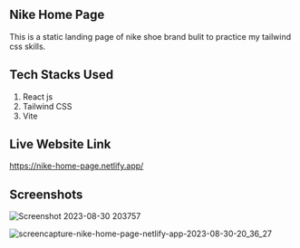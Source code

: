 ## Nike Home Page

This is a static landing page of nike shoe brand bulit to practice my tailwind css skills.

## Tech Stacks Used

1. React js
2. Tailwind CSS
3. Vite

## Live Website Link

https://nike-home-page.netlify.app/

## Screenshots

![Screenshot 2023-08-30 203757](https://github.com/nitishsadhu03/nike-home-page/assets/120576472/26038d13-135c-4565-bb20-76f8c670ca74)

![screencapture-nike-home-page-netlify-app-2023-08-30-20_36_27](https://github.com/nitishsadhu03/nike-home-page/assets/120576472/b5723d47-dfeb-4e97-b7dc-61cf9b42d474)
